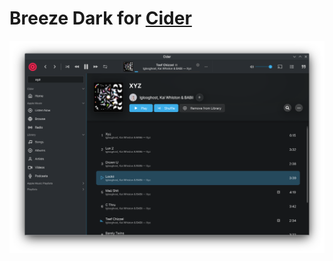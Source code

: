 # Breeze Dark for [Cider](https://cider.sh)

![breeze dark theme screenshot](breeze-dark-cider.png)
